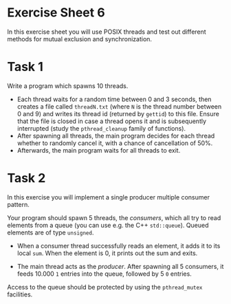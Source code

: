 # Exercise Sheet 6

In this exercise sheet you will use POSIX threads and test out different methods for mutual exclusion and synchronization.

# Task 1

Write a program which spawns 10 threads. 

* Each thread waits for a random time between 0 and 3 seconds, then creates a file called `threadN.txt` (where `N` is the thread number between 0 and 9) and writes its thread id (returned by `gettid`) to this file. Ensure that the file is closed in case a thread opens it and is subsequently interrupted (study the `pthread_cleanup` family of functions).
* After spawning all threads, the main program decides for each thread whether to randomly cancel it, with a chance of cancellation of 50%.
* Afterwards, the main program waits for all threads to exit. 

# Task 2

In this exercise you will implement a single producer multiple consumer pattern. 

Your program should spawn 5 threads, the *consumers*, which all try to read elements from a queue (you can use e.g. the C++ `std::queue`). Queued elements are of type `unsigned`.

* When a consumer thread successfully reads an element, it adds it to its local `sum`. When the element is 0, it prints out the sum and exits.

* The main thread acts as the *producer*. After spawning all 5 consumers, it feeds 10.000 `1` entries into the queue, followed by 5 `0` entries.

Access to the queue should be protected by using the `pthread_mutex` facilities.
